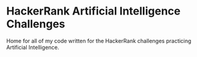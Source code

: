 # HackerRank Artificial Intelligence Challenges

Home for all of my code written for the HackerRank challenges practicing Artificial Intelligence.
